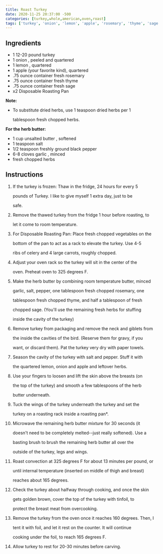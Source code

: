 ```yaml
---
title: Roast Turkey
date: 2020-11-25 20:37:00 -500
categories: [turkey,whole,american,oven,roast]
tags: ['turkey', 'onion', 'lemon', 'apple', 'rosemary', 'thyme', 'sage', 'butter', 'salt', 'black pepper', 'garlic', 'celery', 'carrots', 'thaw', 'roasting', 'elevate', 'preheat', 'combine', 'remove', 'season', 'stuff', 'loosen', 'tuck', 'microwave', 'brush', 'roast', 'check', 'cover', 'tent', 'rest', 'carving','thanksgiving']
---
```


## Ingredients

-   1 12-20 pound turkey
-   1 onion , peeled and quartered
-   1 lemon , quartered
-   1 apple (your favorite kind), quartered
-   .75 ounce container fresh rosemary
-   .75 ounce container fresh thyme
-   .75 ounce container fresh sage
-   x2 Disposable Roasting Pan


**Note:**

-   To substitute dried herbs, use 1 teaspoon dried herbs per 1

    tablespoon fresh chopped herbs.


**For the herb butter:**

-   1 cup unsalted butter , softened
-   1 teaspoon salt
-   1/2 teaspoon freshly ground black pepper
-   6-8 cloves garlic , minced
-   fresh chopped herbs


## Instructions

1.  If the turkey is frozen: Thaw in the fridge, 24 hours for every 5

    pounds of Turkey. I like to give myself 1 extra day, just to be

    safe.

2.  Remove the thawed turkey from the fridge 1 hour before roasting, to

    let it come to room temperature.

3.  For Disposable Roasting Pan: Place fresh chopped vegetables on the

    bottom of the pan to act as a rack to elevate the turkey. Use 4-5

    ribs of celery and 4 large carrots, roughly chopped.

4.  Adjust your oven rack so the turkey will sit in the center of the

    oven. Preheat oven to 325 degrees F.

5.  Make the herb butter by combining room temperature butter, minced

    garlic, salt, pepper, one tablespoon fresh chopped rosemary, one

    tablespoon fresh chopped thyme, and half a tablespoon of fresh

    chopped sage. (You'll use the remaining fresh herbs for stuffing

    inside the cavity of the turkey)

6.  Remove turkey from packaging and remove the neck and giblets from

    the inside the cavities of the bird. (Reserve them for gravy, if you

    want, or discard them). Pat the turkey very dry with paper towels.

7.  Season the cavity of the turkey with salt and pepper. Stuff it with

    the quartered lemon, onion and apple and leftover herbs.

8.  Use your fingers to loosen and lift the skin above the breasts (on

    the top of the turkey) and smooth a few tablespoons of the herb

    butter underneath.

9.  Tuck the wings of the turkey underneath the turkey and set the

    turkey on a roasting rack inside a roasting pan\*.

10. Microwave the remaining herb butter mixture for 30 seconds (it

    doesn't need to be completely melted\--just really softened). Use a

    basting brush to brush the remaining herb butter all over the

    outside of the turkey, legs and wings.

11. Roast convection at 325 degrees F for about 13 minutes per pound, or

    until internal temperature (inserted on middle of thigh and breast)

    reaches about 165 degrees.

12. Check the turkey about halfway through cooking, and once the skin

    gets golden brown, cover the top of the turkey with tinfoil, to

    protect the breast meat from overcooking.

13. Remove the turkey from the oven once it reaches 160 degrees. Then, I

    tent it with foil, and let it rest on the counter. It will continue

    cooking under the foil, to reach 165 degrees F.

14. Allow turkey to rest for 20-30 minutes before carving.

